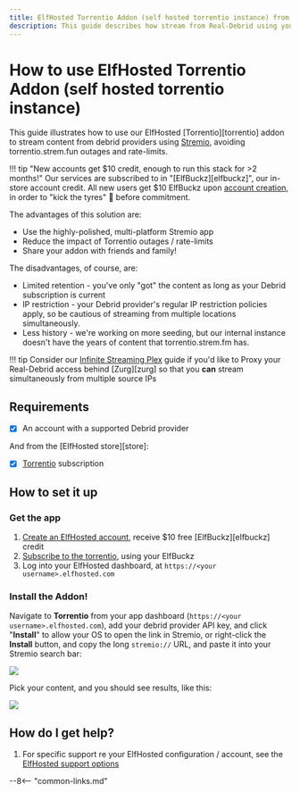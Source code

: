```yaml
---
title: ElfHosted Torrentio Addon (self hosted torrentio instance) from $0.15/day
description: This guide describes how stream from Real-Debrid using your own Elf-Hosted torrentio instance
---
```

# How to use ElfHosted Torrentio Addon (self hosted torrentio instance)

This guide illustrates how to use our ElfHosted [Torrentio][torrentio] addon to stream content from debrid providers using [Stremio](https://stremio.com), avoiding torrentio.strem.fun outages and rate-limits.

!!! tip "New accounts get $10 credit, enough to run this stack for >2 months!"
    Our services are subscribed to in "[ElfBuckz][elfbuckz]", our in-store account credit. All new users get $10 ElfBuckz upon [account creation](https://store.elfhosted.com/my-account/), in order to "kick the tyres" :red_car: before commitment.

The advantages of this solution are:

* Use the highly-polished, multi-platform Stremio app
* Reduce the impact of Torrentio outages / rate-limits
* Share your addon with friends and family!

The disadvantages, of course, are:

* Limited retention - you've only "got" the content as long as your Debrid subscription is current
* IP restriction - your Debrid provider's regular IP restriction policies apply, so be cautious of streaming from multiple locations simultaneously.
* Less history - we're working on more seeding, but our internal instance doesn't have the years of content that torrentio.strem.fm has.

!!! tip
    Consider our [Infinite Streaming Plex](guides/media/stream-from-real-debrid-with-plex/) guide if you'd like to Proxy your Real-Debrid access behind [Zurg][zurg] so that you **can** stream simultaneously from multiple source IPs

## Requirements

* [x] An account with a supported Debrid provider

And from the [ElfHosted store][store]:

* [x] [Torrentio](https://store.elfhosted.com/product/torrentio/) subscription

## How to set it up

### Get the app

1. [Create an ElfHosted account](https://store.elfhosted.com/my-account?), receive $10 free [ElfBuckz][elfbuckz] credit
2. [Subscribe to the torrentio](https://store.elfhosted.com/product/torrentio), using your ElfBuckz
3. Log into your ElfHosted dashboard, at `https://<your username>.elfhosted.com`

### Install the Addon!

Navigate to **Torrentio** from your app dashboard (`https://<your username>.elfhosted.com`), add your debrid provider API key, and click "**Install**" to allow your OS to open the link in Stremio, or right-click the **Install** button, and copy the long `stremio://` URL, and paste it into your Stremio search bar:

![](/images/torrentio-install-stremio-addon)

Pick your content, and you should see results, like this:

![](/images/torrentio-what-to-expect.png)

## How do I get help?

1. For specific support re your ElfHosted configuration / account, see the [ElfHosted support options](/get-help/)

--8<-- "common-links.md"